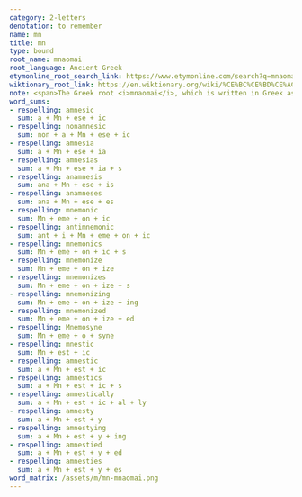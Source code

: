 ```yaml
---
category: 2-letters
denotation: to remember
name: mn
title: mn
type: bound
root_name: mnaomai
root_language: Ancient Greek
etymonline_root_search_link: https://www.etymonline.com/search?q=mnaomai
wiktionary_root_link: https://en.wiktionary.org/wiki/%CE%BC%CE%BD%CE%AC%CE%BF%CE%BC%CE%B1%CE%B9#Ancient_Greek
note: <span>The Greek root <i>mnaomai</i>, which is written in Greek as μνάομαι, is the oldest attested root for all the words in this word matrix. For example, the root for &LT;amnesty&GT; is from Greek <i>mnestis</i> and ultimately from Greek <i>mnaomai</i>. The roots for &LT;mnemonic&GT; and &LT;amnesia&GT; trace back to Greek <i>mnasthai</i>, which according to Wiktionary is the present mediopassive infinitive of <i>mnaomai</i>.</span>
word_sums:
- respelling: amnesic
  sum: a + Mn + ese + ic
- respelling: nonamnesic
  sum: non + a + Mn + ese + ic
- respelling: amnesia
  sum: a + Mn + ese + ia
- respelling: amnesias
  sum: a + Mn + ese + ia + s
- respelling: anamnesis
  sum: ana + Mn + ese + is
- respelling: anamneses
  sum: ana + Mn + ese + es
- respelling: mnemonic
  sum: Mn + eme + on + ic
- respelling: antimnemonic
  sum: ant + i + Mn + eme + on + ic
- respelling: mnemonics
  sum: Mn + eme + on + ic + s
- respelling: mnemonize
  sum: Mn + eme + on + ize
- respelling: mnemonizes
  sum: Mn + eme + on + ize + s
- respelling: mnemonizing
  sum: Mn + eme + on + ize + ing
- respelling: mnemonized
  sum: Mn + eme + on + ize + ed
- respelling: Mnemosyne
  sum: Mn + eme + o + syne
- respelling: mnestic
  sum: Mn + est + ic
- respelling: amnestic
  sum: a + Mn + est + ic
- respelling: amnestics
  sum: a + Mn + est + ic + s
- respelling: amnestically
  sum: a + Mn + est + ic + al + ly
- respelling: amnesty
  sum: a + Mn + est + y
- respelling: amnestying
  sum: a + Mn + est + y + ing
- respelling: amnestied
  sum: a + Mn + est + y + ed
- respelling: amnesties
  sum: a + Mn + est + y + es
word_matrix: /assets/m/mn-mnaomai.png
---
```

